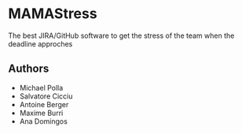 # MAMAStress
The best JIRA/GitHub software to get the stress of the team when the deadline approches

## Authors
- Michael Polla
- Salvatore Cicciu
- Antoine Berger
- Maxime Burri
- Ana Domingos

